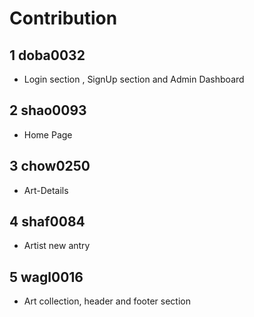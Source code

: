 # Contribution

## 1 doba0032
- Login section , SignUp section and Admin Dashboard

## 2 shao0093
- Home Page

## 3 chow0250
- Art-Details

## 4 shaf0084
- Artist new antry

## 5 wagl0016
- Art collection, header and footer section
